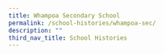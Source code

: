 ```yaml
---
title: Whampoa Secondary School
permalink: /school-histories/whampoa-sec/
description: ""
third_nav_title: School Histories
---
```


